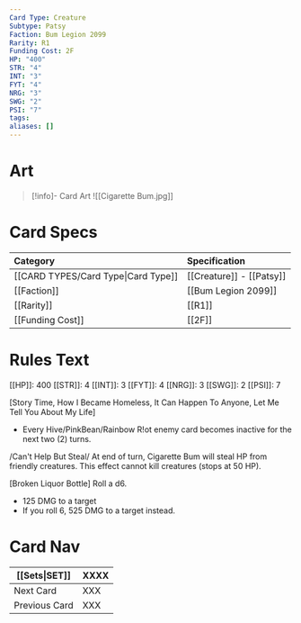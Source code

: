 ```yaml
---
Card Type: Creature
Subtype: Patsy
Faction: Bum Legion 2099
Rarity: R1
Funding Cost: 2F
HP: "400"
STR: "4"
INT: "3"
FYT: "4"
NRG: "3"
SWG: "2"
PSI: "7"
tags: 
aliases: []
---
```

# Art

> [!info]- Card Art
> ![[Cigarette Bum.jpg]]

# Card Specs

| Category | Specification| 
| :--- | :--- |
| [[CARD TYPES/Card Type\|Card Type]] | [[Creature]] - [[Patsy]] |  
| [[Faction]] | [[Bum Legion 2099]] |  
| [[Rarity]] | [[R1]] |  
| [[Funding Cost]] | [[2F]] |  

# Rules Text  

[[HP]]: 400 [[STR]]: 4 [[INT]]: 3 [[FYT]]: 4 [[NRG]]: 3 [[SWG]]: 2 [[PSI]]: 7  

[Story Time, How I Became Homeless, It Can Happen To Anyone, Let Me Tell You About My Life] 
- Every Hive/PinkBean/Rainbow R!ot enemy card becomes inactive for the next two (2) turns.
  
/Can't Help But Steal/ 
At end of turn, Cigarette Bum will steal HP from friendly creatures. 
This effect cannot kill creatures (stops at 50 HP).
  
[Broken Liquor Bottle] 
Roll a d6.
- 125 DMG to a target
- If you roll 6, 525 DMG to a target instead.

# Card Nav

| [[Sets\|SET]] | XXXX |
| --- | --- |
| Next Card | XXX |
| Previous Card | XXX |


